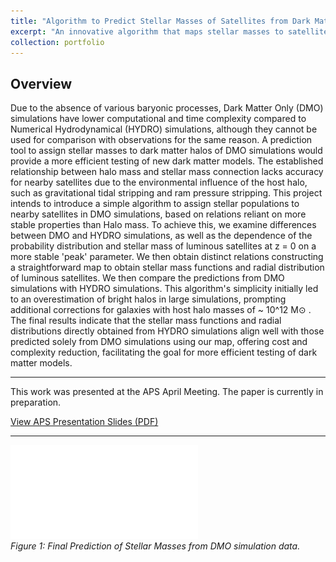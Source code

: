 ```yaml
---
title: "Algorithm to Predict Stellar Masses of Satellites from Dark Matter Only Simulations"
excerpt: "An innovative algorithm that maps stellar masses to satellite halos in Dark Matter Only (DMO) simulations. It reduces computational costs while maintaining consistency with hydrodynamical simulations for luminous satellites.<br/><img src='/images/Mfinal.pdf'>"
collection: portfolio
---
```


## Overview

Due to the absence of various baryonic processes, Dark Matter Only (DMO) simulations have lower computational and time complexity compared to Numerical Hydrodynamical (HYDRO) simulations, although they cannot be used for comparison with observations for the same reason. A prediction tool to assign stellar masses to dark matter halos of DMO simulations would provide a more efficient testing of new dark matter models. The established relationship between halo mass and stellar mass connection lacks accuracy for nearby satellites due to the environmental influence of the host halo, such as gravitational tidal stripping and ram pressure stripping. This project intends to introduce a simple algorithm to assign stellar populations to nearby satellites in DMO simulations, based on relations reliant on more stable properties than Halo mass. To achieve this, we examine differences between DMO and HYDRO simulations, as well as the dependence of the probability distribution and stellar mass of luminous satellites at z = 0 on a more stable 'peak' parameter. We then obtain distinct relations constructing a straightforward map to obtain stellar mass functions and radial distribution of luminous satellites. We then compare the predictions from DMO simulations with HYDRO simulations. This algorithm's simplicity initially led to an overestimation of bright halos in large simulations, prompting additional corrections for galaxies with host halo masses of ~ 10^12 M⊙ . The final results indicate that the stellar mass functions and radial distributions directly obtained from HYDRO simulations align well with those predicted solely from DMO simulations using our map, offering cost and complexity reduction, facilitating the goal for more efficient testing of dark matter models.
          
---


This work was presented at the APS April Meeting. The paper is currently in preparation. 

[View APS Presentation Slides (PDF)](files/GFG%20Meeting%20presentation.pdf)

---


![Final Prediction of Stellar Masses](files/Mfinal.pdf)  
*Figure 1: Final Prediction of Stellar Masses from DMO simulation data.*

